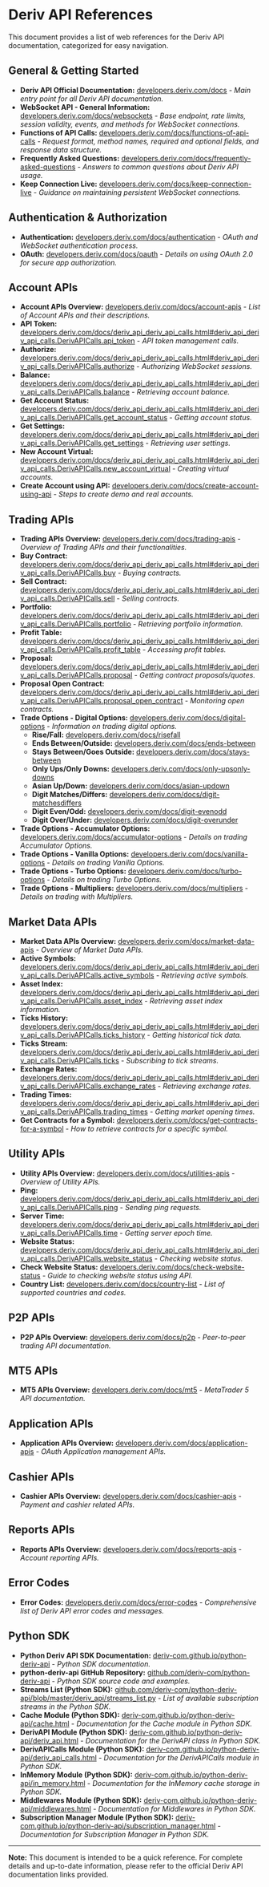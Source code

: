 # Deriv API References

This document provides a list of web references for the Deriv API documentation, categorized for easy navigation.

## General & Getting Started

- **Deriv API Official Documentation:** [developers.deriv.com/docs](https://developers.deriv.com/docs) - *Main entry point for all Deriv API documentation.*
- **WebSocket API - General Information:** [developers.deriv.com/docs/websockets](https://developers.deriv.com/docs/websockets) - *Base endpoint, rate limits, session validity, events, and methods for WebSocket connections.*
- **Functions of API Calls:** [developers.deriv.com/docs/functions-of-api-calls](https://developers.deriv.com/docs/functions-of-api-calls) - *Request format, method names, required and optional fields, and response data structure.*
- **Frequently Asked Questions:** [developers.deriv.com/docs/frequently-asked-questions](https://developers.deriv.com/docs/frequently-asked-questions) - *Answers to common questions about Deriv API usage.*
- **Keep Connection Live:** [developers.deriv.com/docs/keep-connection-live](https://developers.deriv.com/docs/keep-connection-live) - *Guidance on maintaining persistent WebSocket connections.*

## Authentication & Authorization

- **Authentication:** [developers.deriv.com/docs/authentication](https://developers.deriv.com/docs/authentication) - *OAuth and WebSocket authentication process.*
- **OAuth:** [developers.deriv.com/docs/oauth](https://developers.deriv.com/docs/oauth) - *Details on using OAuth 2.0 for secure app authorization.*

## Account APIs

- **Account APIs Overview:** [developers.deriv.com/docs/account-apis](https://developers.deriv.com/docs/account-apis) - *List of Account APIs and their descriptions.*
- **API Token:** [developers.deriv.com/docs/deriv_api_deriv_api_calls.html#deriv_api_deriv_api_calls.DerivAPICalls.api_token](https://developers.deriv.com/docs/deriv_api_deriv_api_calls.html#deriv_api_deriv_api_calls.DerivAPICalls.api_token) - *API token management calls.*
- **Authorize:** [developers.deriv.com/docs/deriv_api_deriv_api_calls.html#deriv_api_deriv_api_calls.DerivAPICalls.authorize](https://developers.deriv.com/docs/deriv_api_deriv_api_calls.html#deriv_api_deriv_api_calls.DerivAPICalls.authorize) - *Authorizing WebSocket sessions.*
- **Balance:** [developers.deriv.com/docs/deriv_api_deriv_api_calls.html#deriv_api_deriv_api_calls.DerivAPICalls.balance](https://developers.deriv.com/docs/deriv_api_deriv_api_calls.html#deriv_api_deriv_api_calls.DerivAPICalls.balance) - *Retrieving account balance.*
- **Get Account Status:** [developers.deriv.com/docs/deriv_api_deriv_api_calls.html#deriv_api_deriv_api_calls.DerivAPICalls.get_account_status](https://developers.deriv.com/docs/deriv_api_deriv_api_calls.html#deriv_api_deriv_api_calls.DerivAPICalls.get_account_status) - *Getting account status.*
- **Get Settings:** [developers.deriv.com/docs/deriv_api_deriv_api_calls.html#deriv_api_deriv_api_calls.DerivAPICalls.get_settings](https://developers.deriv.com/docs/deriv_api_deriv_api_calls.html#deriv_api_deriv_api_calls.DerivAPICalls.get_settings) - *Retrieving user settings.*
- **New Account Virtual:** [developers.deriv.com/docs/deriv_api_deriv_api_calls.html#deriv_api_deriv_api_calls.DerivAPICalls.new_account_virtual](https://developers.deriv.com/docs/deriv_api_deriv_api_calls.html#deriv_api_deriv_api_calls.DerivAPICalls.new_account_virtual) - *Creating virtual accounts.*
- **Create Account using API:** [developers.deriv.com/docs/create-account-using-api](https://developers.deriv.com/docs/create-account-using-api) - *Steps to create demo and real accounts.*

## Trading APIs

- **Trading APIs Overview:** [developers.deriv.com/docs/trading-apis](https://developers.deriv.com/docs/trading-apis) - *Overview of Trading APIs and their functionalities.*
- **Buy Contract:** [developers.deriv.com/docs/deriv_api_deriv_api_calls.html#deriv_api_deriv_api_calls.DerivAPICalls.buy](https://developers.deriv.com/docs/deriv_api_deriv_api_calls.html#deriv_api_deriv_api_calls.DerivAPICalls.buy) - *Buying contracts.*
- **Sell Contract:** [developers.deriv.com/docs/deriv_api_deriv_api_calls.html#deriv_api_deriv_api_calls.DerivAPICalls.sell](https://developers.deriv.com/docs/deriv_api_deriv_api_calls.html#deriv_api_deriv_api_calls.DerivAPICalls.sell) - *Selling contracts.*
- **Portfolio:** [developers.deriv.com/docs/deriv_api_deriv_api_calls.html#deriv_api_deriv_api_calls.DerivAPICalls.portfolio](https://developers.deriv.com/docs/deriv_api_deriv_api_calls.html#deriv_api_deriv_api_calls.DerivAPICalls.portfolio) - *Retrieving portfolio information.*
- **Profit Table:** [developers.deriv.com/docs/deriv_api_deriv_api_calls.html#deriv_api_deriv_api_calls.DerivAPICalls.profit_table](https://developers.deriv.com/docs/deriv_api_deriv_api_calls.html#deriv_api_deriv_api_calls.DerivAPICalls.profit_table) - *Accessing profit tables.*
- **Proposal:** [developers.deriv.com/docs/deriv_api_deriv_api_calls.html#deriv_api_deriv_api_calls.DerivAPICalls.proposal](https://developers.deriv.com/docs/deriv_api_deriv_api_calls.html#deriv_api_deriv_api_calls.DerivAPICalls.proposal) - *Getting contract proposals/quotes.*
- **Proposal Open Contract:** [developers.deriv.com/docs/deriv_api_deriv_api_calls.html#deriv_api_deriv_api_calls.DerivAPICalls.proposal_open_contract](https://developers.deriv.com/docs/deriv_api_deriv_api_calls.html#deriv_api_deriv_api_calls.DerivAPICalls.proposal_open_contract) - *Monitoring open contracts.*
- **Trade Options - Digital Options:** [developers.deriv.com/docs/digital-options](https://developers.deriv.com/docs/digital-options) - *Information on trading digital options.*
    - **Rise/Fall:** [developers.deriv.com/docs/risefall](https://developers.deriv.com/docs/risefall)
    - **Ends Between/Outside:** [developers.deriv.com/docs/ends-between](https://developers.deriv.com/docs/ends-between)
    - **Stays Between/Goes Outside:** [developers.deriv.com/docs/stays-between](https://developers.deriv.com/docs/stays-between)
    - **Only Ups/Only Downs:** [developers.deriv.com/docs/only-upsonly-downs](https://developers.deriv.com/docs/only-upsonly-downs)
    - **Asian Up/Down:** [developers.deriv.com/docs/asian-updown](https://developers.deriv.com/docs/asian-updown)
    - **Digit Matches/Differs:** [developers.deriv.com/docs/digit-matchesdiffers](https://developers.deriv.com/docs/digit-matchesdiffers)
    - **Digit Even/Odd:** [developers.deriv.com/docs/digit-evenodd](https://developers.deriv.com/docs/digit-evenodd)
    - **Digit Over/Under:** [developers.deriv.com/docs/digit-overunder](https://developers.deriv.com/docs/digit-overunder)
- **Trade Options - Accumulator Options:** [developers.deriv.com/docs/accumulator-options](https://developers.deriv.com/docs/accumulator-options) - *Details on trading Accumulator Options.*
- **Trade Options - Vanilla Options:** [developers.deriv.com/docs/vanilla-options](https://developers.deriv.com/docs/vanilla-options) - *Details on trading Vanilla Options.*
- **Trade Options - Turbo Options:** [developers.deriv.com/docs/turbo-options](https://developers.deriv.com/docs/turbo-options) - *Details on trading Turbo Options.*
- **Trade Options - Multipliers:** [developers.deriv.com/docs/multipliers](https://developers.deriv.com/docs/multipliers) - *Details on trading with Multipliers.*

## Market Data APIs

- **Market Data APIs Overview:** [developers.deriv.com/docs/market-data-apis](https://developers.deriv.com/docs/market-data-apis) - *Overview of Market Data APIs.*
- **Active Symbols:** [developers.deriv.com/docs/deriv_api_deriv_api_calls.html#deriv_api_deriv_api_calls.DerivAPICalls.active_symbols](https://developers.deriv.com/docs/deriv_api_deriv_api_calls.html#deriv_api_deriv_api_calls.DerivAPICalls.active_symbols) - *Retrieving active symbols.*
- **Asset Index:** [developers.deriv.com/docs/deriv_api_deriv_api_calls.html#deriv_api_deriv_api_calls.DerivAPICalls.asset_index](https://developers.deriv.com/docs/deriv_api_deriv_api_calls.html#deriv_api_deriv_api_calls.DerivAPICalls.asset_index) - *Retrieving asset index information.*
- **Ticks History:** [developers.deriv.com/docs/deriv_api_deriv_api_calls.html#deriv_api_deriv_api_calls.DerivAPICalls.ticks_history](https://developers.deriv.com/docs/deriv_api_deriv_api_calls.html#deriv_api_deriv_api_calls.DerivAPICalls.ticks_history) - *Getting historical tick data.*
- **Ticks Stream:** [developers.deriv.com/docs/deriv_api_deriv_api_calls.html#deriv_api_deriv_api_calls.DerivAPICalls.ticks](https://developers.deriv.com/docs/deriv_api_deriv_api_calls.html#deriv_api_deriv_api_calls.DerivAPICalls.ticks) - *Subscribing to tick streams.*
- **Exchange Rates:** [developers.deriv.com/docs/deriv_api_deriv_api_calls.html#deriv_api_deriv_api_calls.DerivAPICalls.exchange_rates](https://developers.deriv.com/docs/deriv_api_deriv_api_calls.html#deriv_api_deriv_api_calls.DerivAPICalls.exchange_rates) - *Retrieving exchange rates.*
- **Trading Times:** [developers.deriv.com/docs/deriv_api_deriv_api_calls.html#deriv_api_deriv_api_calls.DerivAPICalls.trading_times](https://developers.deriv.com/docs/deriv_api_deriv_api_calls.html#deriv_api_deriv_api_calls.DerivAPICalls.trading_times) - *Getting market opening times.*
- **Get Contracts for a Symbol:** [developers.deriv.com/docs/get-contracts-for-a-symbol](https://developers.deriv.com/docs/get-contracts-for-a-symbol) - *How to retrieve contracts for a specific symbol.*

## Utility APIs

- **Utility APIs Overview:** [developers.deriv.com/docs/utilities-apis](https://developers.deriv.com/docs/utilities-apis) - *Overview of Utility APIs.*
- **Ping:** [developers.deriv.com/docs/deriv_api_deriv_api_calls.html#deriv_api_deriv_api_calls.DerivAPICalls.ping](https://developers.deriv.com/docs/deriv_api_deriv_api_calls.html#deriv_api_deriv_api_calls.DerivAPICalls.ping) - *Sending ping requests.*
- **Server Time:** [developers.deriv.com/docs/deriv_api_deriv_api_calls.html#deriv_api_deriv_api_calls.DerivAPICalls.time](https://developers.deriv.com/docs/deriv_api_deriv_api_calls.html#deriv_api_deriv_api_calls.DerivAPICalls.time) - *Getting server epoch time.*
- **Website Status:** [developers.deriv.com/docs/deriv_api_deriv_api_calls.html#deriv_api_deriv_api_calls.DerivAPICalls.website_status](https://developers.deriv.com/docs/deriv_api_deriv_api_calls.html#deriv_api_deriv_api_calls.DerivAPICalls.website_status) - *Checking website status.*
- **Check Website Status:** [developers.deriv.com/docs/check-website-status](https://developers.deriv.com/docs/check-website-status) - *Guide to checking website status using API.*
- **Country List:** [developers.deriv.com/docs/country-list](https://developers.deriv.com/docs/country-list) - *List of supported countries and codes.*

## P2P APIs

- **P2P APIs Overview:** [developers.deriv.com/docs/p2p](https://developers.deriv.com/docs/p2p) - *Peer-to-peer trading API documentation.*

## MT5 APIs

- **MT5 APIs Overview:** [developers.deriv.com/docs/mt5](https://developers.deriv.com/docs/mt5) - *MetaTrader 5 API documentation.*

## Application APIs

- **Application APIs Overview:** [developers.deriv.com/docs/application-apis](https://developers.deriv.com/docs/application-apis) - *OAuth Application management APIs.*

## Cashier APIs

- **Cashier APIs Overview:** [developers.deriv.com/docs/cashier-apis](https://developers.deriv.com/docs/cashier-apis) - *Payment and cashier related APIs.*

## Reports APIs

- **Reports APIs Overview:** [developers.deriv.com/docs/reports-apis](https://developers.deriv.com/docs/reports-apis) - *Account reporting APIs.*

## Error Codes

- **Error Codes:** [developers.deriv.com/docs/error-codes](https://developers.deriv.com/docs/error-codes) - *Comprehensive list of Deriv API error codes and messages.*

## Python SDK

- **Python Deriv API SDK Documentation:** [deriv-com.github.io/python-deriv-api](https://deriv-com.github.io/python-deriv-api) - *Python SDK documentation.*
- **python-deriv-api GitHub Repository:** [github.com/deriv-com/python-deriv-api](https://github.com/deriv-com/python-deriv-api) - *Python SDK source code and examples.*
- **Streams List (Python SDK):** [github.com/deriv-com/python-deriv-api/blob/master/deriv_api/streams_list.py](https://github.com/deriv-com/python-deriv-api/blob/master/deriv_api/streams_list.py) - *List of available subscription streams in the Python SDK.*
- **Cache Module (Python SDK):** [deriv-com.github.io/python-deriv-api/cache.html](https://deriv-com.github.io/python-deriv-api/cache.html) - *Documentation for the Cache module in Python SDK.*
- **DerivAPI Module (Python SDK):** [deriv-com.github.io/python-deriv-api/deriv_api.html](https://deriv-com.github.io/python-deriv-api/deriv_api.html) - *Documentation for the DerivAPI class in Python SDK.*
- **DerivAPICalls Module (Python SDK):** [deriv-com.github.io/python-deriv-api/deriv_api_calls.html](https://deriv-com.github.io/python-deriv-api/deriv_api_calls.html) - *Documentation for the DerivAPICalls module in Python SDK.*
- **InMemory Module (Python SDK):** [deriv-com.github.io/python-deriv-api/in_memory.html](https://deriv-com.github.io/python-deriv-api/in_memory.html) - *Documentation for the InMemory cache storage in Python SDK.*
- **Middlewares Module (Python SDK):** [deriv-com.github.io/python-deriv-api/middlewares.html](https://deriv-com.github.io/python-deriv-api/middlewares.html) - *Documentation for Middlewares in Python SDK.*
- **Subscription Manager Module (Python SDK):** [deriv-com.github.io/python-deriv-api/subscription_manager.html](https://deriv-com.github.io/python-deriv-api/subscription_manager.html) - *Documentation for Subscription Manager in Python SDK.*

---

**Note:** This document is intended to be a quick reference. For complete details and up-to-date information, please refer to the official Deriv API documentation links provided.
